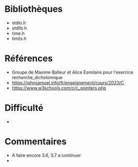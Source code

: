 # Bibliothèques
* stdio.h
* stdlib.h
* time.h
* limits.h

# Références
* Groupe de Maxime Balleur et Alice Esmilaire pour l'exercice recherche_dichotomique
* https://johnsamuel.info/fr/enseignement/cours/2023/C
* https://www.w3schools.com/c/c_pointers.php

# Difficulté
*

# Commentaires
* A faire encore 3.6, 3.7 a continuer
* 


